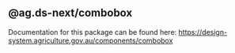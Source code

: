 ## @ag.ds-next/combobox

Documentation for this package can be found here: https://design-system.agriculture.gov.au/components/combobox
